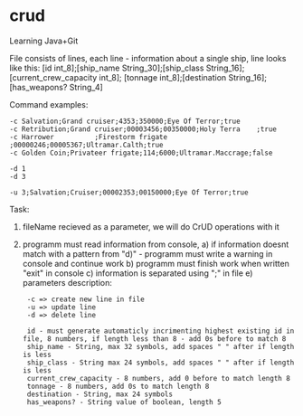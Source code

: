 # crud
Learning Java+Git

File consists of lines, each line - information about a single ship, line looks like this:
[id int_8];[ship_name String_30];[ship_class String_16];[current_crew_capacity int_8];
[tonnage int_8];[destination String_16];[has_weapons? String_4]

Command examples:

    -c Salvation;Grand cruiser;4353;350000;Eye Of Terror;true
    -c Retribution;Grand cruiser;00003456;00350000;Holy Terra    ;true
    -c Harrower          ;Firestorm frigate ;00000246;00005367;Ultramar.Calth;true
    -c Golden Coin;Privateer frigate;114;6000;Ultramar.Maccrage;false

    -d 1
    -d 3

    -u 3;Salvation;Cruiser;00002353;00150000;Eye Of Terror;true


Task:
1. fileName recieved as a parameter, we will do CrUD operations with it
2. programm must read information from console,
    a) if information doesnt match with a pattern from "d)" - programm must write a warning in console and continue work
    b) programm must finish work when written "exit" in console
    c) information is separated using ";" in file
    e) parameters description:
    
        -c => create new line in file
        -u => update line
        -d => delete line

        id - must generate automaticly incrimenting highest existing id in file, 8 numbers, if length less than 8 - add 0s before to match 8
        ship_name - String, max 32 symbols, add spaces " " after if length is less
        ship_class - String max 24 symbols, add spaces " " after if length is less
        current_crew_capacity - 8 numbers, add 0 before to match length 8
        tonnage - 8 numbers, add 0s to match length 8
        destination - String, max 24 symbols
        has_weapons? - String value of boolean, length 5
